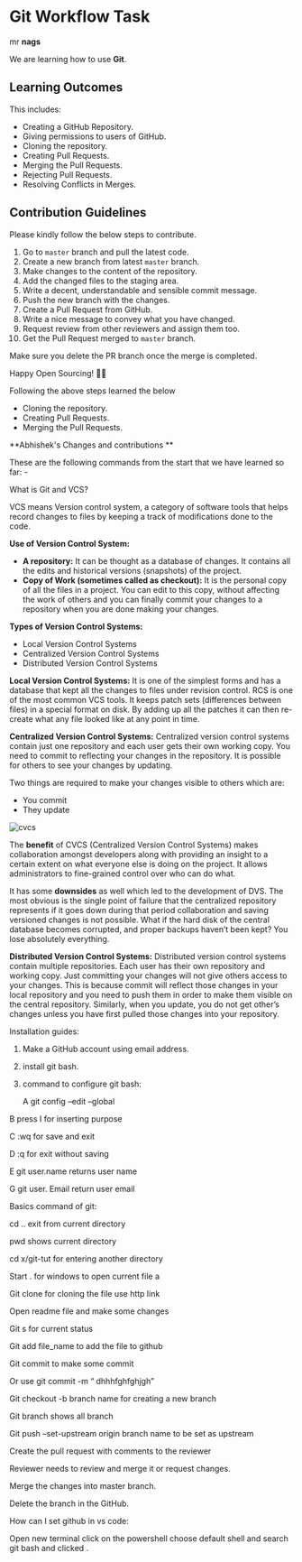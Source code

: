 # Git Workflow Task

mr **nags**

We are learning how to use **Git**.

## Learning Outcomes

This includes:

* Creating a GitHub Repository.
* Giving permissions to users of GitHub.
* Cloning the repository.
* Creating Pull Requests.
* Merging the Pull Requests.
* Rejecting Pull Requests.
* Resolving Conflicts in Merges.

## Contribution Guidelines

Please kindly follow the below steps to contribute.

1. Go to `master` branch and pull the latest code.
2. Create a new branch from latest `master` branch.
3. Make changes to the content of the repository.
4. Add the changed files to the staging area.
5. Write a decent, understandable and sensible commit message.
6. Push the new branch with the changes.
7. Create a Pull Request from GitHub.
8. Write a nice message to convey what you have changed.
9. Request review from other reviewers and assign them too.
10. Get the Pull Request merged to `master` branch.

Make sure you delete the PR branch once the merge is completed.

Happy Open Sourcing! 🤘🏻

Following the above steps learned the below

* Cloning the repository.
* Creating Pull Requests.
* Merging the Pull Requests.





**Abhishek's Changes and contributions **

These are the following commands from the start that we have learned so far: -

What is Git and VCS?

  VCS means Version control system, a category of software tools that helps record changes to files by keeping a track of modifications done to the code.

**Use of Version Control System:**

- **A     repository:** It can be thought as a database of changes. It     contains all the edits and historical versions (snapshots) of the project.
- **Copy     of Work (sometimes called as checkout):** It is the personal copy     of all the files in a project. You can edit to this copy, without     affecting the work of others and you can finally commit your changes to a     repository when you are done making your changes.

**Types of Version Control Systems:**

- Local     Version Control Systems
- Centralized     Version Control Systems
- Distributed     Version Control Systems

**Local Version Control Systems:** It is one of the simplest forms and has a database that kept all the changes to files under revision control. RCS is one of the most common VCS tools. It keeps patch sets (differences between files) in a special format on disk. By adding up all the patches it can then re-create what any file looked like at any point in time.

 


 

**Centralized Version Control Systems:** Centralized version control systems contain just one repository and each user gets their own working copy. You need to commit to reflecting your changes in the repository. It is possible for others to see your changes by updating.

Two things are required to make your changes visible to others which are:

- You     commit
- They     update

![cvcs](file:///C:/Users/abhis/AppData/Local/Temp/msohtmlclip1/02/clip_image002.png)

The **benefit** of CVCS (Centralized Version Control Systems) makes collaboration amongst developers along with providing an insight to a certain extent on what everyone else is doing on the project. It allows administrators to fine-grained control over who can do what.

It has some **downsides** as well which led to the development of DVS. The most obvious is the single point of failure that the centralized repository represents if it goes down during that period collaboration and saving versioned changes is not possible. What if the hard disk of the central database becomes corrupted, and proper backups haven’t been kept? You lose absolutely everything.

**Distributed Version Control Systems:** Distributed version control systems contain multiple repositories. Each user has their own repository and working copy. Just committing your changes will not give others access to your changes. This is because commit will reflect those changes in your local repository and you need to push them in order to make them visible on the central repository. Similarly, when you update, you do not get other’s changes unless you have first pulled those changes into your repository.

 

Installation guides:

1) Make a GitHub account using email address.

2) install git bash.

3) command to configure git bash:

   A    git config –edit –global 

B  press I for inserting purpose

C   :wq for save and exit

D   :q for exit without saving 

E  git user.name returns user name

G git user. Email return user email

Basics command of git:

cd .. exit from current directory

pwd  shows current directory

cd x/git-tut for entering another directory 

Start . for windows to open current file a

Git clone for cloning the file use http link 

Open readme file and make some changes 

Git s for current status 

Git add file_name to add the file to github 

Git commit to make some commit 

Or use git commit -m “ dhhhfghfghjgh” 

Git checkout -b branch name for creating a new branch

Git branch shows all branch 

Git push –set-upstream origin branch name to be set as upstream 

Create the pull request with comments to the reviewer 

Reviewer needs to review and merge it or request changes.

Merge the changes into master branch.

Delete the branch in the GitHub.

 

 

 

 

 

 

 

How can I set github in vs code:

Open new terminal click on the powershell choose default shell and search git bash and clicked .